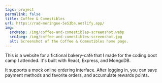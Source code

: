 ```yaml
---
tags: project
permalink: false
title: Coffee & Comestibles
url: https://rad-meringue-5e53ba.netlify.app/
img:
  srcWebp: /img/coffee-and-comestibles-screenshot.webp
  srcJpeg: /img/coffee-and-comestibles-screenshot.jpg
  alt: Screenshot of the Coffee & Comestibles home page.
---
```


This is a website for a fictional bakery-café that I made for the coding boot
camp I attended. It's built with React, Express, and MongoDB.

It supports a mock online ordering interface. After logging in, you can save
payment methods and favorite orders, and accumulate rewards points.

